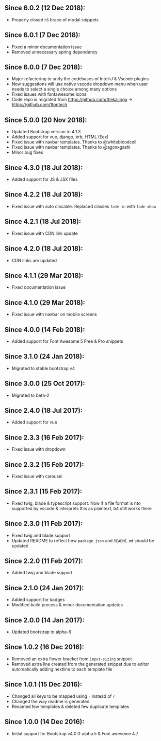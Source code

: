 ## Since 6.0.2 (12 Dec 2018):

  - Properly closed `h5` brace of modal snippets

## Since 6.0.1 (7 Dec 2018):

  - Fixed a minor documentation issue
  - Removed unnecessary spring dependency

## Since 6.0.0 (7 Dec 2018):

  - Major refactoring to unify the codebases of IntelliJ & Vscode plugins
  - Now suggestions will use native vscode dropdown menu when user needs to select a single choice among many options
  - Fixed issues with fontawesome icons
  - Code repo is migrated from https://github.com/thekalinga -> https://github.com/1tontech

## Since 5.0.0 (20 Nov 2018):

  - Updated Bootstrap version to 4.1.3
  - Added support for vue, django, erb, HTML (Eex)
  - Fixed issue with navbar templates. Thanks to @whitebloodcell
  - Fixed issue with navbar templates. Thanks to @agonxgashi
  - Minor bug fixes

## Since 4.3.0 (18 Jul 2018):

  - Added support for JS & JSX files

## Since 4.2.2 (18 Jul 2018):

  - Fixed issue with auto closable. Replaced classes `fade in` with `fade show`

## Since 4.2.1 (18 Jul 2018):

  - Fixed issue with CDN link update

## Since 4.2.0 (18 Jul 2018):

  - CDN links are updated

## Since 4.1.1 (29 Mar 2018):

  - Fixed documentation issue

## Since 4.1.0 (29 Mar 2018):

  - Fixed issue with navbar on mobile screens

## Since 4.0.0 (14 Feb 2018):

  - Added support for Font Awesome 5 Free & Pro snippets

## Since 3.1.0 (24 Jan 2018):

  - Migrated to stable bootstrap v4

## Since 3.0.0 (25 Oct 2017):

  - Migrated to beta-2

## Since 2.4.0 (18 Jul 2017):

  - Added support for vue

## Since 2.3.3 (16 Feb 2017):

  - Fixed issue with dropdown

## Since 2.3.2 (15 Feb 2017):

  - Fixed issue with carousel

## Since 2.3.1 (15 Feb 2017):

  - Fixed twig, blade & typescript support. Now if a file format is nto supported by vscode & interprets this as plaintext, b4 still works there

## Since 2.3.0 (11 Feb 2017):

  - Fixed twig and blade support
  - Updated README to reflect how `package.json` and `README.md` should be updated

## Since 2.2.0 (11 Feb 2017):

  - Added twig and blade support

## Since 2.1.0 (24 Jan 2017):

  - Added support for badges
  - Modified build process & minor documentation updates

## Since 2.0.0 (14 Jan 2017):

  - Updated bootstrap to alpha-6

## Since 1.0.2 (16 Dec 2016):

  - Removed an extra flower bracket from `input-sizing` snippet
  - Removed extra line created from the generated snippet due to editor automatically adding nextline to each template file

## Since 1.0.1 (15 Dec 2016):

  - Changed all keys to be mapped using `-` instead of `/`
  - Changed the way readme is generated
  - Renamed few templates & deleted few duplicate templates

## Since 1.0.0 (14 Dec 2016):

  - Initial support for Bootstrap v4.0.0-alpha.5 & Font awesome 4.7
